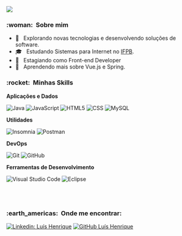 
![](https://komarev.com/ghpvc/?username=VanessaSwerts&color=006bed)

<h3> :woman: &nbsp;Sobre mim </h3>

- 🤔 &nbsp; Explorando novas tecnologias e desenvolvendo soluções de software.
- 🎓 &nbsp; Estudando Sistemas para Internet no <a href="https://www.ifpb.edu.br/joaopessoa">IFPB</a>.
- 💼 &nbsp; Estagiando como Front-end Developer
- 🌱 &nbsp; Aprendendo mais sobre Vue.js e Spring.

<h3> :rocket: &nbsp;Minhas Skills </h3>

**Aplicações e Dados**

  ![Java](https://img.shields.io/badge/-Java-333333?style=flat&logo=Java&logoColor=007396)
  ![JavaScript](https://img.shields.io/badge/-JavaScript-333333?style=flat&logo=javascript)
  ![HTML5](https://img.shields.io/badge/-HTML5-333333?style=flat&logo=HTML5)
  ![CSS](https://img.shields.io/badge/-CSS-333333?style=flat&logo=CSS3&logoColor=1572B6)
  ![MySQL](https://img.shields.io/badge/-MySQL-333333?style=flat&logo=mysql)

**Utilidades**

  ![Insomnia](https://img.shields.io/badge/-Insomnia-333333?style=flat&logo=insomnia)
  ![Postman](https://img.shields.io/badge/-Postman-333333?style=flat&logo=postman)

**DevOps**

  ![Git](https://img.shields.io/badge/-Git-333333?style=flat&logo=git)
  ![GitHub](https://img.shields.io/badge/-GitHub-333333?style=flat&logo=github)

**Ferramentas de Desenvolvimento**

  ![Visual Studio Code](https://img.shields.io/badge/-Visual%20Studio%20Code-333333?style=flat&logo=visual-studio-code&logoColor=007ACC)
  ![Eclipse](https://img.shields.io/badge/-Eclipse-333333?style=flat&logo=eclipse-ide&logoColor=2C2255)
  

<br/>


<br/>

<h3> :earth_americas: &nbsp;Onde me encontrar: </h3> 

[![Linkedin: Luís Henrique](https://img.shields.io/badge/-luís-henrique-433b76210-blue?style=flat-square&logo=Linkedin&logoColor=white&link=https://www.linkedin.com/in/lu%C3%ADs-henrique-433b76210)](https://www.linkedin.com/in/lu%C3%ADs-henrique-433b76210)
[![GitHub Luís Henrique]( https://img.shields.io/github/followers/henrique15775?label=follow&style=social)](https://github.com/henrique15775)
